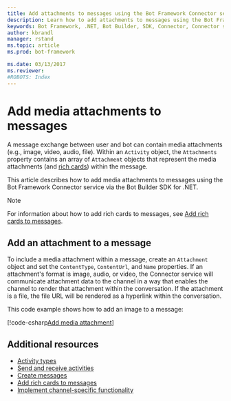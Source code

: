 ```yaml
---
title: Add attachments to messages using the Bot Framework Connector service and .NET | Microsoft Docs
description: Learn how to add attachments to messages using the Bot Framework Connector service via the Bot Builder SDK for .NET.
keywords: Bot Framework, .NET, Bot Builder, SDK, Connector, Connector service, attachment, media attachment, image, file, video, audio
author: kbrandl
manager: rstand
ms.topic: article
ms.prod: bot-framework

ms.date: 03/13/2017
ms.reviewer:
#ROBOTS: Index
---
```


# Add media attachments to messages

A message exchange between user and bot can contain media attachments (e.g., image, video, audio, file). 
Within an `Activity` object, the `Attachments` property contains an array of `Attachment` objects 
that represent the media attachments (and [rich cards](~/dotnet/add-rich-card-attachments.md)) within the message. 

This article describes how to add media attachments to messages using the Bot Framework Connector service via the 
Bot Builder SDK for .NET. 

> [!NOTE]
> For information about how to add rich cards to messages, see 
> [Add rich cards to messages](~/dotnet/add-rich-card-attachments.md).

## Add an attachment to a message

To include a media attachment within a message, 
create an `Attachment` object and set the `ContentType`, `ContentUrl`, and `Name` properties. 
If an attachment's format is image, audio, or video, the Connector service will communicate 
attachment data to the channel in a way that enables the channel to render that attachment within the conversation. 
If the attachment is a file, the file URL will be rendered as a hyperlink within the conversation.

This code example shows how to add an image to a message:

[!code-csharp[Add media attachment](~/includes/code/dotnet-add-attachments.cs#addMediaAttachment)]

## Additional resources

- [Activity types](~/dotnet/activities.md)
- [Send and receive activities](~/dotnet/connector.md)
- [Create messages](~/dotnet/create-messages.md)
- [Add rich cards to messages](~/dotnet/add-rich-card-attachments.md)
- [Implement channel-specific functionality](~/dotnet/channeldata.md)